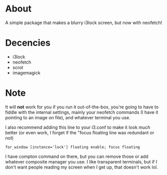 # About

A simple package that makes a blurry i3lock screen, but now with neofetch!

# Decencies

* i3lock
* neofetch
* scrot
* imagemagick

# Note

It will **not** work for you if you run it out-of-the-box, you're going to
have to fiddle with the internal settings, mainly your neofetch commands (I
have it pointing to an image on file), and whatever terminal you use.

I also recommend adding this line to your i3.conf to make it look *much* better
(or even work, I forget if the "focus floating line was redundant or not)

    for_window [instance='lock'] floating enable; focus floating

I have compton command on there, but you can remove those or add whatever
composite manager you use. I like transparent terminals, but if I don't
want people reading my screen when I get up, that doesn't work lol.
